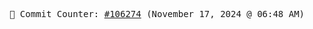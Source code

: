 <p align="center">
    <samp>
        📮 Commit Counter: <a href="https://github.com/Javascript-void0/Javascript-void0/commits/main">#106274</a> (November 17, 2024 @ 06:48 AM)
    </samp>
</p>